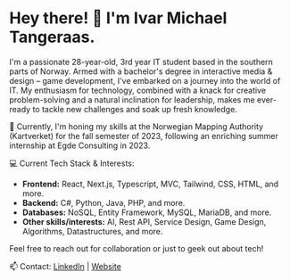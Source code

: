 # Hey there! 👋 I'm Ivar Michael Tangeraas.
I'm a passionate 28-year-old, 3rd year IT student based in the southern parts of Norway. Armed with a bachelor's degree in interactive media & design – game development, I've embarked on a journey into the world of IT. My enthusiasm for technology, combined with a knack for creative problem-solving and a natural inclination for leadership, makes me ever-ready to tackle new challenges and soak up fresh knowledge.

🌱 Currently, I'm honing my skills at the Norwegian Mapping Authority (Kartverket) for the fall semester of 2023, following an enriching summer internship at Egde Consulting in 2023.

💻 Current Tech Stack & Interests:
- **Frontend:** React, Next.js, Typescript, MVC, Tailwind, CSS, HTML, and more.
- **Backend:** C#, Python, Java, PHP, and more.
- **Databases:** NoSQL, Entity Framework, MySQL, MariaDB, and more.
- **Other skills/interests:** AI, Rest API, Service Design, Game Design, Algorithms, Datastructures, and more.

Feel free to reach out for collaboration or just to geek out about tech!

📫 Contact: [LinkedIn](https://www.linkedin.com/in/ivar-michael-tangeraas/) | [Website](https://www.tangeraas.dev/)
<!--
**imttv/imttv** is a ✨ _special_ ✨ repository because its `README.md` (this file) appears on your GitHub profile.

Here are some ideas to get you started:

- 🔭 I’m currently working on ...
- 🌱 I’m currently learning ...
- 👯 I’m looking to collaborate on ...
- 🤔 I’m looking for help with ...
- 💬 Ask me about ...
- 📫 How to reach me: ...
- ⚡ Fun fact: ...
-->
